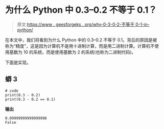 # 为什么 Python 中 0.3–0.2 不等于 0.1？

> 原文:[https://www . geesforgeks . org/why-0-3-0-2-不等于 0-1-in-python/](https://www.geeksforgeeks.org/why-0-3-0-2-is-not-equal-to-0-1-in-python/)

在本文中，我们将看到为什么 Python 中的 0.3–0.2 不等于 0.1。背后的原因是被称为“精度”，这是因为计算机不是用十进制计算，而是用二进制计算。计算机不使用基数为 10 的系统，而是使用基数为 2 的系统(也称为二进制代码)。

下面是实现。

## 蟒 3

```
# code
print(0.3 - 0.2)
print(0.3 - 0.2 == 0.1)
```

**输出**

```
0.09999999999999998
False

```